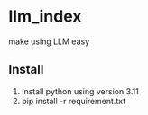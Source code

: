 # llm_index
make using LLM easy

## Install
1. install python using version 3.11
2. pip install -r requirement.txt